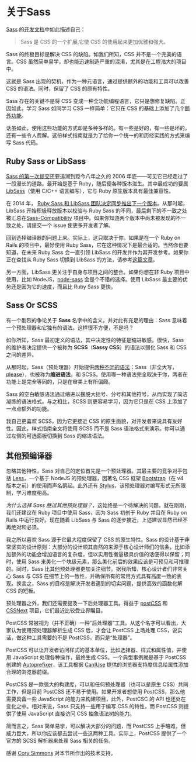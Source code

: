 
# 关于Sass

[Sass](http://sass-lang.com) 的[开发文档](http://sass-lang.com/documentation/file.SASS_REFERENCE.html)中如此描述自己：
 
>Sass 是 CSS 的一个扩展,它使 CSS 的使用起来更加优雅和强大。

Sass 的终极目标是解决 CSS 的缺陷。如我们所知，CSS 并不是一个完美的语言。CSS 虽然简单易学，却也能迅速制造严重的混淆，尤其是在工程浩大的项目中。

这就是 Sass 出现的契机，作为一种元语言，通过提供额外的功能和工具可以改善 CSS 的语法。同时，保留了 CSS 的原有特性。

Sass 存在的关键不是将 CSS 变成一种全功能编程语言，它只是想修复缺陷。正因如此，学习 Sass 如同学习 CSS 一样简单：它只在 CSS 的基础上添加了几个[额外功能](http://sitepoint.com/sass-reference/)。

话虽如此，使用这些功能的方式却是多种多样的。有一些是好的，有一些是坏的，还有一些令人费解。这份样式指南就是为了给你一个统一的和历经实践的方式来编写 Sass 代码。

## Ruby Sass or LibSass

[Sass 的第一次提交](https://github.com/hcatlin/sass/commit/fa5048ba405619273e474a50400c7243fbff54fe)还要追溯到距今八年之久的 2006 年底——可见它已经走过了一段漫长的道路。最开始是基于 Ruby，随后便各种版本滋生。其中最成功的要属[LibSass](http://webdesign.tutsplus.com/articles/getting-to-know-libsass--cms-23114)（使用 C/C++ 语言编写），它与 Ruby 原生版本具有最佳兼容性。

在 2014 年， [Ruby Sass 和 LibSass 团队决定同步推出下一个版本](https://github.com/sass/libsass/wiki/The-LibSass-Compatibility-Plan)。从那时起，LibSass 开始积极释放版本以校验与 Ruby Sass 的不同，最后剩下的不一致之处被汇总在[Sass-Compatibility](http://sass-compatibility.github.io) 项目中。如果你知道两个版本中尚未被发现的不一致之处，请提交一个 issue 使更多开发者了解。

回到选择编译器的问题上来。实际上，这只取决于你。如果是在一个 Ruby on Rails 的项目中，最好使用 Ruby Sass，它在这种情况下是最合适的。当然你也要知道，在未来 Ruby Sass 会一直引领 LibSass 的开发并作为其开发参考。如果你正在查找从 Ruby Sass 切换到 LibSass 的方法，请参考[这篇文章](http://www.sitepoint.com/switching-ruby-sass-libsass/)。

另一方面，LibSass 更关注于自身与项目之间的整合。如果你想在非 Ruby 项目中使用，比如 NodeJS，[node-sass](https://github.com/sass/node-sass) 会是个不错的选择。使用 LibSass 最主要的优势还是因为它的速度，而且比 Ruby Sass 更快。

## Sass Or SCSS

有一个剧烈的争论关于 **Sass** 名字中的含义，并对此有充足的理由：Sass 意味着一个预处理器和它独有的语法。这样很不方便，不是吗？

如你所知，Sass 最初定义的语法，其中决定性的特征是缩进敏感。很快，Sass 的维护者决定提供一个被称为 **SCSS**（**Sassy CSS**）的语法以弱化 Sass 和 CSS 之间的差异。

从那时起，Sass（预处理器）开始提供[两种不同的语法](http://www.sitepoint.com/whats-difference-sass-scss/)：Sass（非全大写，[please](http://sassnotsass.com)），也被称为**缩进语法**，和 SCSS。使用哪一种语法完全取决于你，两者在功能上是完全等同的，只是在审美上有所偏颇。

Sass 的空白敏感语法通过缩进以摆脱大括号、分号和其他符号，从而实现了简洁凝练的语法格式。与之相比，SCSS 则更容易学习，因为它只是在 CSS 上添加了一点点额外的功能。

我自己更喜欢 SCSS，因为它更接近 CSS 的原生面貌，对开发者来说具有友好性。因此，样式指南全文将使用 SCSS 而不是 Sass 语法格式来演示。你可以通过<span data-toggle="aside" class="link-like" role="button" aria-expanded>左侧的可选面板</span>切换到 Sass 的缩进语法。

## 其他预编译器

忽略其他特性，Sass 对自己的定位首先是一个预处理器。其最主要的竞争对手包括 [Less](http://lesscss.org/)，一个基于 NodeJS 的预处理器，因著名 CSS 框架 [Bootstrap](http://getbootstrap.com/)（在 v4 版本之前）的使用而声名鹊起。此外还有 [Stylus](http://learnboost.github.io/stylus/)，该预处理器对编写形式无所限制，学习难度稍高。

*为什么选择 Sass 胜过其他预处理器？*，这始终是一个待解决的问题。就在刚刚，我们还建议在 Ruby 项目中使用 Sass，因为 Sass 初创于 Ruby 并且在 Ruby on Rails 中运行良好。现在随着 LibSass 与 Sass 的逐步接近，上述建议显然已经不再绝对和必须。

我之所以喜欢 Sass 源于它最大程度保留了 CSS 的原生特性。Sass 的设计基于非常坚实的设计原则：大部分的设计顺其自然的来源于核心设计师们的信条，比如添加额外的功能会增加语言的复杂度，但以实用性衡量极具价值的话便得以保留；同时，使用 Sass 来美化一个块级元素，那么美化前后的效果应该是可预见和可推理的。同时，Sass 比其他预处理器更加关注细节。据我所知，核心设计者们非常关心 Sass 与 CSS 在细节上的一致性，并确保所有的常用方式具有高度一致的表现。换言之，Sass 的目标是解决开发者遇到的切实问题，提供高效的函数化解 CSS 的短板。

预处理器之外，我们还需要提及一下后处理器工具。得益于 [postCSS](https://github.com/postcss/postcss) 和 [CSSNext](https://github.com/cssnext/cssnext) 项目，它们最近比较受业界瞩目。

PostCSS 常被视为（并不正确）一种“后处理器”工具。从这个名字可以看出，大家认为使用预处理器解析生成 CSS 后，才会让 PostCSS 上场处理 CSS，说实话，做这种工具需要的不是 PostCSS，而只是“处理器”。

PostCSS 可以让开发者访问样式的基本单位，比如选择器、样式和属性值，并使用 JavaScript 处理各种操作，最终生成 CSS。一个典型事例就是基于 PostCSS 创建的 [Autoprefixer](https://github.com/postcss/autoprefixer)，该工具根据 [CanIUse](http://caniuse.com) 提供的浏览器支持度信息给属性添加合理的浏览器前缀。

PostCSS 是一款强大的构建库，可以和任何预处理器（也可以是原生 CSS）共同工作，但是目前 PostCSS 还不易于使用。如果开发者想使用 PostCSS，那么他需要具备一些 JavaScript 的能力来构建项目，此外，PostCSC 的 API 也还处在变化之中。相对来说，Sass 只支持一些用于编写 CSS 的特性，而 PostCSS 则提供了使用 JavaScript 直接访问 CSS 抽象语法树的能力。

简而言之，Sass 简单易学，可以解决大部分的问题，而 PostCSS 上手略难，但威力巨大，所以你应该都去尝试一些这两种工具。实际上，PostCSS 提供了一个官方的 SCSS 解析器来处理 Sass 相关的任务。

<div class="note">
  <p>感谢 <a href="https://github.com/corysimmons">Cory Simmons</a> 对本节所作出的技术支持。</p>
</div>
